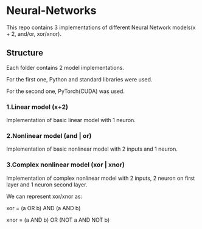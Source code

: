 # Neural-Networks
This repo contains 3 implementations of different Neural Network models(x + 2, and/or, xor/xnor).

## Structure
Each folder contains 2 model implementations. 

For the first one, Python and standard libraries were used. 

For the second one, PyTorch(CUDA) was used.

### 1.Linear model (x+2)
Implementation of basic linear model with 1 neuron.

### 2.Nonlinear model (and | or)
Implementation of basic nonlinear model with 2 inputs and 1 neuron.

### 3.Complex nonlinear model (xor | xnor)
Implementation of complex nonlinear model with 2 inputs, 2 neuron on first layer and 1 neuron second layer.

We can represent xor/xnor as: 

xor = (a OR b) AND (a AND b)

xnor = (a AND b) OR (NOT a AND NOT b)
